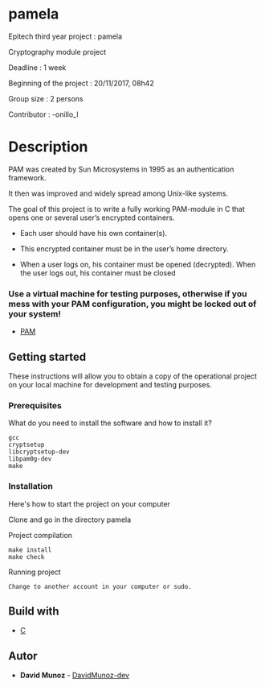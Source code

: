 
# pamela

Epitech third year project : pamela

Cryptography module project

Deadline : 1 week

Beginning of the project : 20/11/2017, 08h42

Group size : 2 persons

Contributor : 
  -onillo_l

# Description

PAM was created by Sun Microsystems in 1995 as an authentication framework.

It then was improved and widely spread among Unix-like systems.

The goal of this project is to write a fully working PAM-module in C that opens one or several user’s encrypted containers.

* Each user should have his own container(s).

* This encrypted container must be in the user’s home directory.

* When a user logs on, his container must be opened (decrypted). When the user logs out, his container must be closed

### Use a virtual machine for testing purposes, otherwise if you mess with your PAM configuration, you might be locked out of your system!

* [PAM](https://en.wikipedia.org/wiki/Pluggable_authentication_module)

## Getting started

These instructions will allow you to obtain a copy of the operational project on your local machine for development and testing purposes.

### Prerequisites

What do you need to install the software and how to install it?

```
gcc
cryptsetup 
libcryptsetup-dev 
libpam0g-dev
make
```

### Installation

Here's how to start the project on your computer

Clone and go in the directory pamela

Project compilation

```
make install
make check
```

Running project

```
Change to another account in your computer or sudo.
```

## Build with

* [C](https://en.wikipedia.org/wiki/C_(programming_language))

## Autor

* **David Munoz** - [DavidMunoz-dev](https://github.com/davidmunoz-dev)
